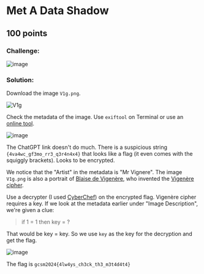 # Met A Data Shadow 
## 100 points

### Challenge:
![image](https://github.com/user-attachments/assets/75c8647b-cfc3-47e0-b5b8-c27b340eb2fa)

### Solution:
Download the image `V1g.png`.

![V1g](https://github.com/user-attachments/assets/aa090972-ea9c-48aa-a905-3876e20fb22f)

Check the metadata of the image. Use `exiftool` on Terminal or use an [online tool](https://exif.tools/).

![image](https://github.com/user-attachments/assets/89bb28fd-2b19-463e-9cfa-9f304ac3eb31)

The ChatGPT link doesn't do much. There is a suspicious string `{4va4wc_gf3mo_rr3_q3r4n4x4}` that looks like a flag (it even comes with the squiggly brackets). Looks to be encrypted.

We notice that the "Artist" in the metadata is "Mr Vignere". The image `V1g.png` is also a portrait of [Blaise de Vigenère](https://en.wikipedia.org/wiki/Blaise_de_Vigen%C3%A8re), who invented the [Vigenère cipher](https://en.wikipedia.org/wiki/Vigen%C3%A8re_cipher).

Use a decrypter (I used [CyberChef](https://gchq.github.io/CyberChef/)) on the encrypted flag. Vigenère cipher requires a key. If we look at the metadata earlier under "Image Description", we're given a clue:
>if 1 = 1 then key = ?

That would be key = key. So we use `key` as the key for the decryption and get the flag.

![image](https://github.com/user-attachments/assets/fa43db34-2d8b-4f46-9445-8b2d7f07f2fe)

The flag is `gcsm2024{4lw4ys_ch3ck_th3_m3t4d4t4}`
